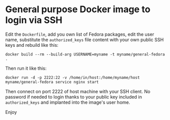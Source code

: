 # General purpose Docker image to login via SSH

Edit the `Dockerfile`, add you own list of Fedora packages, edit the user name,
substitute the `authorized_keys` file content with your own public SSH keys and rebuild like this:

```shell
docker build --rm --build-arg USERNAME=myname -t myname/general-fedora .
```

Then run it like this:
```shell
docker run -d -p 2222:22 -v /home/in/host:/home/myname/host myname/general-fedora service nginx start
```

Then connect on port 2222 of host machine with your SSH client.
No password if needed to login thanks to your public key included in `authorized_keys` and implanted into the image's user home.

Enjoy